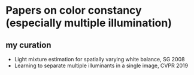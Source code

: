 # Papers on color constancy (especially multiple illumination)

## my curation

* Light mixture estimation for spatially varying white balance, SG 2008
* Learning to separate multiple illuminants in a single image, CVPR 2019
